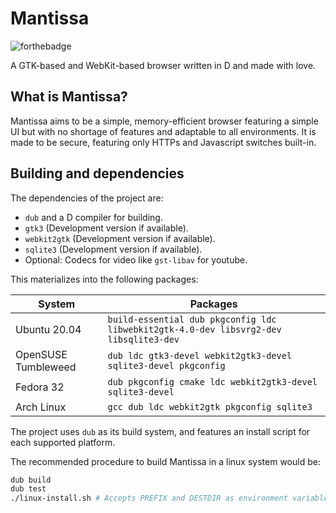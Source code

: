 # Mantissa

![forthebadge](https://forthebadge.com/images/badges/contains-cat-gifs.svg)

A GTK-based and WebKit-based browser written in D and made with love.

## What is Mantissa?

Mantissa aims to be a simple, memory-efficient browser featuring a simple UI but
with no shortage of features and adaptable to all environments.
It is made to be secure, featuring only HTTPs and Javascript switches built-in.

## Building and dependencies

The dependencies of the project are:

- `dub` and a D compiler for building.
- `gtk3` (Development version if available).
- `webkit2gtk` (Development version if available).
- `sqlite3` (Development version if available).
- Optional: Codecs for video like `gst-libav` for youtube.

This materializes into the following packages:

| System              | Packages                                                                              |
| ------------------- | ------------------------------------------------------------------------------------- |
| Ubuntu 20.04        | `build-essential dub pkgconfig ldc libwebkit2gtk-4.0-dev libsvrg2-dev libsqlite3-dev` |
| OpenSUSE Tumbleweed | `dub ldc gtk3-devel webkit2gtk3-devel sqlite3-devel pkgconfig`                        |
| Fedora 32           | `dub pkgconfig cmake ldc webkit2gtk3-devel sqlite3-devel`                             |
| Arch Linux          | `gcc dub ldc webkit2gtk pkgconfig sqlite3`                                            |

The project uses `dub` as its build system, and features an install script for
each supported platform.

The recommended procedure to build Mantissa in a linux system would be:

```bash
dub build
dub test
./linux-install.sh # Accepts PREFIX and DESTDIR as environment variables.
```

